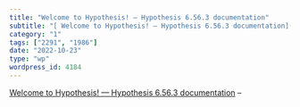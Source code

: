```yaml
---
title: "Welcome to Hypothesis! — Hypothesis 6.56.3 documentation"
subtitle: "[ Welcome to Hypothesis! — Hypothesis 6.56.3 documentation]( https://hypothesis.readthedocs.io/en/la..."
category: "1"
tags: ["2291", "1986"]
date: "2022-10-23"
type: "wp"
wordpress_id: 4184
---
```

[ Welcome to Hypothesis! — Hypothesis 6.56.3 documentation]( https://hypothesis.readthedocs.io/en/latest/index.html) –